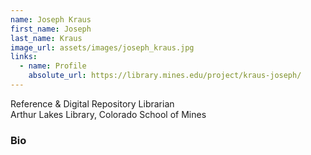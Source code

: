 ```yaml
---
name: Joseph Kraus
first_name: Joseph
last_name: Kraus
image_url: assets/images/joseph_kraus.jpg
links:
  - name: Profile
    absolute_url: https://library.mines.edu/project/kraus-joseph/
---
```


Reference & Digital Repository Librarian  
Arthur Lakes Library, Colorado School of Mines  

### Bio



